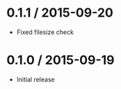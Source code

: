 
0.1.1 / 2015-09-20
==================

  * Fixed filesize check

0.1.0 / 2015-09-19
==================

  * Initial release